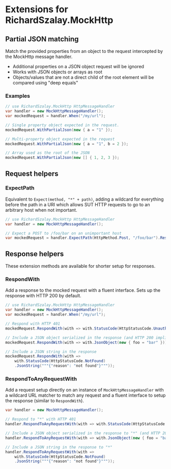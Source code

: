 # Extensions for RichardSzalay.MockHttp

## Partial JSON matching

Match the provided properties from an object to the request intercepted by the MockHttp message handler.

* Additional properties on a JSON object request will be ignored
* Works with JSON objects or arrays as root
* Objects/values that are not a direct child of the root element will be compared using "deep equals"

### Examples

```csharp
// use RichardSzalay.MockHttp HttpMessageHandler
var handler = new MockHttpMessageHandler();
var mockedRequest = handler.When("/my/url");

// Single property object expected in the request.
mockedRequest.WithPartialJson(new { a = "1" });

// Multi-property object expected in the request
mockedRequest.WithPartialJson(new { a = "1", b = 2 });

// Array used as the root of the JSON
mockedRequest.WithPartialJson(new [] { 1, 2, 3 });
```

## Request helpers

### ExpectPath

Equivalent to `Expect(method, "*" + path)`, adding a wildcard for everything before the path in a URI which allows SUT HTTP requests to go to an arbitrary host when not important.

```csharp
// use RichardSzalay.MockHttp HttpMessageHandler
var handler = new MockHttpMessageHandler();

// Expect a POST to /foo/bar on an unimportant host
var mockedRequest = handler.ExpectPath(HttpMethod.Post, "/foo/bar").Respond(HttpStatusCode.OK);
```

## Response helpers

These extension methods are available for shorter setup for responses.

### RespondWith

Add a response to the mocked request with a fluent interface. Sets up the response with HTTP 200 by default.

```csharp
// use RichardSzalay.MockHttp HttpMessageHandler
var handler = new MockHttpMessageHandler();
var mockedRequest = handler.When("/my/url");

// Respond with HTTP 401
mockedRequest.RespondWith(with => with.StatusCode(HttpStatusCode.Unauthorized));

// Include a JSON object serialized in the response (and HTTP 200 implicitly)
mockedRequest.RespondWith(with => with.JsonObject(new { foo = "bar" }));

// Include a JSON string in the response
mockedRequest.RespondWith(with => 
    with.StatusCode(HttpStatusCode.NotFound)
    .JsonString("""{"reason": "not found"}"""));
```

### RespondToAnyRequestWith

Add a request setup directly on an instance of `MockHttpMessageHandler` with a wildcard URL matcher to match any request and a fluent interface to setup the response (similar to `RespondWith`).

```csharp
var handler = new MockHttpMessageHandler();

// Respond to "*" with HTTP 401
handler.RespondToAnyRequestWith(with => with.StatusCode(HttpStatusCode.Unauthorized));

// Include a JSON object serialized in the response to "*" (and HTTP 200 implicitly)
handler.RespondToAnyRequestWith(with => with.JsonObject(new { foo = "bar" }));

// Include a JSON string in the response to "*"
handler.RespondToAnyRequestWith(with => 
    with.StatusCode(HttpStatusCode.NotFound)
    .JsonString("""{"reason": "not found"}"""));
```